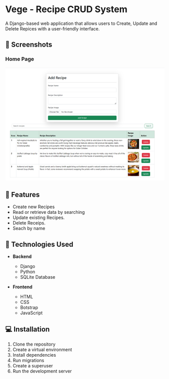 # Vege - Recipe CRUD System

A Django-based web application that allows users to Create, Update and Delete Repices with a user-friendly interface.

## 📸 Screenshots

### Home Page
![Home Page](https://github.com/Pratik-2805/Vege/blob/main/core/1.png)



## 🌟 Features

- Create new Recipes 
- Read or retrieve data by searching
- Update existing Recipes.
- Delete Receips.
- Seach by name


## 🔧 Technologies Used

- **Backend**
  - Django 
  - Python
  - SQLite Database

- **Frontend**
  - HTML
  - CSS
  - Botstrap
  - JavaScript

## 💻 Installation

1. Clone the repository
2. Create a virtual environment
3. Install dependencies
4. Run migrations
5. Create a superuser
6. Run the development server
